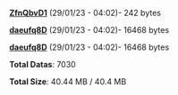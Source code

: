 [**ZfnQbvD1**](/data/ZfnQbvD1.txt) (29/01/23 - 04:02)- 242 bytes

[**daeufq8D**](/data/daeufq8D.txt) (29/01/23 - 04:02)- 16468 bytes

[**daeufq8D**](/data/daeufq8D.txt) (29/01/23 - 04:02)- 16468 bytes

**Total Datas**: 7030

**Total Size**: 40.44 MB / 40.4 MB